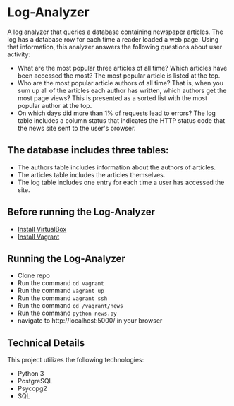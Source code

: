 # Log-Analyzer

A log analyzer that queries a database containing newspaper articles. The log has a database row for each time a reader loaded a web page. Using that information, this analyzer answers the following questions about user activity:

* What are the most popular three articles of all time? Which articles have been accessed the most? The most popular article is listed at the top.
* Who are the most popular article authors of all time? That is, when you sum up all of the articles each author has written, which authors get the most page views? This is presented as a sorted list with the most popular author at the top.
* On which days did more than 1% of requests lead to errors? The log table includes a column status that indicates the HTTP status code that the news site sent to the user's browser.


## The database includes three tables:

* The authors table includes information about the authors of articles.
* The articles table includes the articles themselves.
* The log table includes one entry for each time a user has accessed the site. 

## Before running the Log-Analyzer

* [Install VirtualBox](https://www.virtualbox.org/wiki/Download_Old_Builds_5_1)
* [Install Vagrant](https://www.vagrantup.com/downloads.html) 

## Running the Log-Analyzer

* Clone repo
* Run the command `cd vagrant`
* Run the command `vagrant up`
* Run the command `vagrant ssh`
* Run the command `cd /vagrant/news`
* Run the command `python news.py`
* navigate to http://localhost:5000/ in your browser

## Technical Details
This project utilizes the following technologies:

* Python 3
* PostgreSQL
* Psycopg2
* SQL